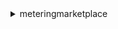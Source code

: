 <details>

<summary>
meteringmarketplace
</summary>

- <details><summary>batch-meter-usage</summary>

  * --usage-records
  * --product-code
  * --cli-input-json
  * --cli-input-yaml
  * --generate-cli-skeleton


- <details><summary>help</summary>

  * 


- <details><summary>meter-usage</summary>

  * --product-code
  * --timestamp
  * --usage-dimension
  * --usage-quantity
  * --dry-run
  * --no-dry-run
  * --usage-allocations
  * --cli-input-json
  * --cli-input-yaml
  * --generate-cli-skeleton


- <details><summary>register-usage</summary>

  * --product-code
  * --public-key-version
  * --nonce
  * --cli-input-json
  * --cli-input-yaml
  * --generate-cli-skeleton


- <details><summary>resolve-customer</summary>

  * --registration-token
  * --cli-input-json
  * --cli-input-yaml
  * --generate-cli-skeleton


</details>


